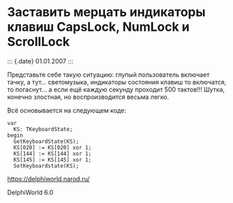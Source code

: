 Заставить мерцать индикаторы клавиш CapsLock, NumLock и ScrollLock
==================================================================

::: {.date}
01.01.2007
:::

Представьте себе такую ситуацию: глупый пользователь включает тачку, а
тут\... светомузыка, индикаторы состояния клавиш то включатся, то
погаснут\... а если ещё каждую секунду проходит 500 тактов!!! Шутка,
конечно злостная, но воспроизводится весьма легко.

Всё основывается на следующем коде:

    var
      KS: TKeyboardState;
    begin
      GetKeyboardState(KS);
      KS[020] := KS[020] xor 1;
      KS[144] := KS[144] xor 1;
      KS[145] := KS[145] xor 1;
      SetKeyboardstate(KS);

<https://delphiworld.narod.ru/>

DelphiWorld 6.0
